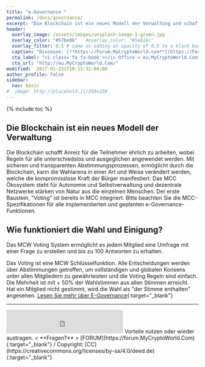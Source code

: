 ```yaml
---
title: "e-Governance "
permalink: /docs/governance/
excerpt: "Die Blockchain ist ein neues Modell der Verwaltung und schafft für alle Teilnehmer den Anreiz ehrlich zu arbeiten."
header:
  overlay_image: /assets/images/unsplash-image-1-gruen.jpg
  overlay_color: "#57be8b"   #overlay_color: "#5e616c"
  overlay_filter: 0.5 # same as adding an opacity of 0.5 to a black background
  caption: "Discouse: [**https://Forum.MyCryptoWorld.com**](https://Forum.MyCryptoWorld.com){:target='_blank'}"
  cta_label: "<i class='fa fa-book'></i> Office > eu.MyCryptoWorld.Com"
  cta_url: "http://eu.MyCryptoWorld.Com/"
modified:  2017-01-231T10:13:32-04:00
author_profile: false
sidebar:
  nav: basic
#  image: http://placehold.it/350x250
---
```

{% include toc %}

## Die Blockchain ist ein neues Modell der Verwaltung
Die Blockchain schafft Anreiz für die Teilnehmer ehrlich zu arbeiten, wobei Regeln für alle unterschiedslos und ausgeglichen angewendet werden. Mit sicheren und transparenten Abstimmungsprozessen, ermöglicht durch die Blockchain, kann die Wahlarena in einer Art und Weise verändert werden, welche die kompromisslose Kraft der Bürger manifestiert. Das MCC Ökosystem steht für Autonomie und Selbstverwaltung und dezentrale Netzwerke stärken von Natur aus die einzelnen Menschen. Der erste Baustein, "Voting" ist bereits in MCC integriert. Bitte beachten Sie die MCC-Spezifikationen für alle implementierten und geplanten e-Governance-Funktionen.

## Wie funktioniert die Wahl und Einigung?
Das MCW Voting System ermöglicht es jedem Mitglied eine Umfrage mit einer Frage zu erstellen und bis zu 100 Antworten zu erhalten.

Das Voting ist eine MCW Schlüsselfunktion. Alle Entscheidungen werden über Abstimmungen getroffen, um vollständigen und globalen Konsens unter allen Mitgliedern zu gewährleisten und die Voting Regeln sind einfach. Die Mehrheit ist mit + 50% der Wahlstimmen aus allen Stimmen erreicht. Hat ein Mitglied nicht gestimmt, wird die Wahl als "der Stimme enthalten" angesehen.
[Lesen Sie mehr über E-Governance](https://mycryptoworld.com/whitepaper/de/Governance.html#){:target="_blank"}

---
<iframe class="ktv2" src="https://klicktipp.s3.amazonaws.com/userimages/27858/forms/59928/1dw8zmpxz8z84a3.html"
style="position:relative;display:inline-block;border:none;background:transparent none no-repeat scroll 0 0;margin:0;" width="306" height="62" scrolling="no"></iframe>
Vorteile nutzen oder wieder austragen.  < **Fragen?** > [FORUM](https://forum.MyCryptoWorld.Com){:target="_blank"} / Copyright: [CC](https://creativecommons.org/licenses/by-sa/4.0/deed.de){:target="_blank"}
